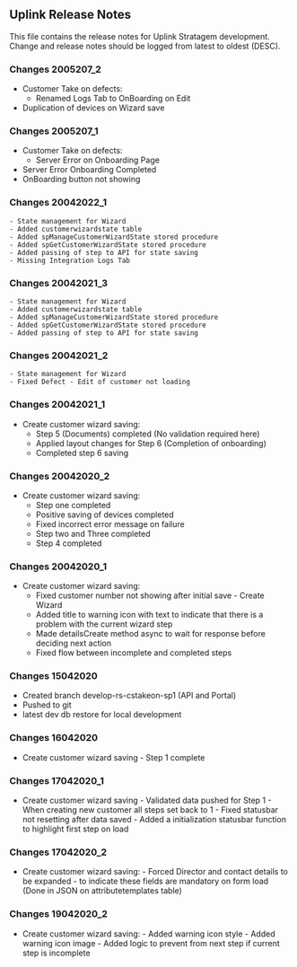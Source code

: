 ## Uplink Release Notes
This file contains the release notes for Uplink Stratagem development. Change and release notes should be logged from latest to oldest (DESC).

### Changes 2005207_2
 - Customer Take on defects:
 	- Renamed Logs Tab to OnBoarding on Edit
  - Duplication of devices on Wizard save

### Changes 2005207_1
 - Customer Take on defects:
 	- Server Error on Onboarding Page
  - Server Error Onboarding Completed
  - OnBoarding button not showing


### Changes 20042022_1
	- State management for Wizard
	- Added customerwizardstate table
	- Added spManageCustomerWizardState stored procedure
	- Added spGetCustomerWizardState stored procedure
	- Added passing of step to API for state saving
	- Missing Integration Logs Tab

### Changes 20042021_3
	- State management for Wizard
	- Added customerwizardstate table
	- Added spManageCustomerWizardState stored procedure
	- Added spGetCustomerWizardState stored procedure
	- Added passing of step to API for state saving


### Changes 20042021_2
	- State management for Wizard
	- Fixed Defect - Edit of customer not loading

### Changes 20042021_1
- Create customer wizard saving:
	- Step 5 (Documents) completed (No validation required here)
	- Applied layout changes for Step 6 (Completion of onboarding)
	- Completed step 6 saving


### Changes 20042020_2
- Create customer wizard saving:
	- Step one completed
	- Positive saving of devices completed
	- Fixed incorrect error message on failure
	- Step two and Three completed
	- Step 4 completed

### Changes 20042020_1
- Create customer wizard saving:
	- Fixed customer number not showing after initial save - Create Wizard
	- Added title to warning icon with text to indicate that there is a problem with the current wizard step
	- Made detailsCreate method async to wait for response before deciding next action
	- Fixed flow between incomplete and completed steps

### Changes 15042020
- Created branch develop-rs-cstakeon-sp1 (API and Portal)
- Pushed to git
- latest dev db restore for local development

### Changes 16042020
 - Create customer wizard saving
        - Step 1 complete
### Changes 17042020_1
- Create customer wizard saving
       - Validated data pushed for Step 1
       - When creating new customer all steps set back to 1
       - Fixed statusbar not resetting after data saved
       - Added a initialization statusbar function to highlight first step on load

### Changes 17042020_2
- Create customer wizard saving:
       - Forced Director and contact details to be expanded - to indicate these fields are mandatory on form load (Done in JSON on attributetemplates table)

### Changes 19042020_2
- Create customer wizard saving:
		- Added warning icon style
		- Added warning icon image
		- Added logic to prevent from next step if current step is incomplete
